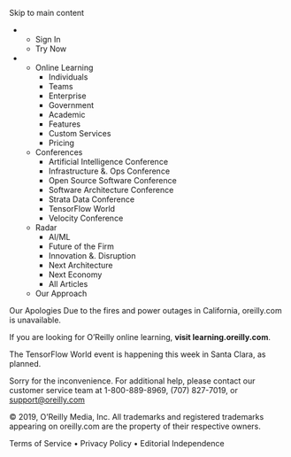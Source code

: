 Skip to main content

*   *   Sign In
    *   Try Now
*   *   Online Learning
        *   Individuals
        *   Teams
        *   Enterprise
        *   Government
        *   Academic
        *   Features
        *   Custom Services
        *   Pricing
    *   Conferences
        *   Artificial Intelligence Conference
        *   Infrastructure &. Ops Conference
        *   Open Source Software Conference
        *   Software Architecture Conference
        *   Strata Data Conference
        *   TensorFlow World
        *   Velocity Conference
    *   Radar
        *   AI/ML
        *   Future of the Firm
        *   Innovation &. Disruption
        *   Next Architecture
        *   Next Economy
        *   All Articles
    *   Our Approach

Our Apologies Due to the fires and power outages in California, oreilly.com is unavailable.

If you are looking for O’Reilly online learning, **visit learning.oreilly.com**.

The TensorFlow World event is happening this week in Santa Clara, as planned.

Sorry for the inconvenience. For additional help, please contact our customer service team at 1-800-889-8969, (707) 827-7019, or support@oreilly.com

© 2019, O’Reilly Media, Inc. All trademarks and registered trademarks appearing on oreilly.com are the property of their respective owners.

Terms of Service • Privacy Policy • Editorial Independence